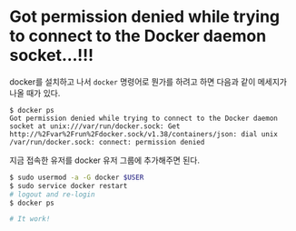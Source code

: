 # Got permission denied while trying to connect to the Docker daemon socket...!!!

docker를 설치하고 나서 `docker` 명령어로 뭔가를 하려고 하면 다음과 같이 메세지가 나올 때가 있다.

```
$ docker ps
Got permission denied while trying to connect to the Docker daemon socket at unix:///var/run/docker.sock: Get http://%2Fvar%2Frun%2Fdocker.sock/v1.38/containers/json: dial unix /var/run/docker.sock: connect: permission denied
```

지금 접속한 유저를 docker 유저 그룹에 추가해주면 된다.

```sh
$ sudo usermod -a -G docker $USER
$ sudo service docker restart
# logout and re-login
$ docker ps

# It work!
```
